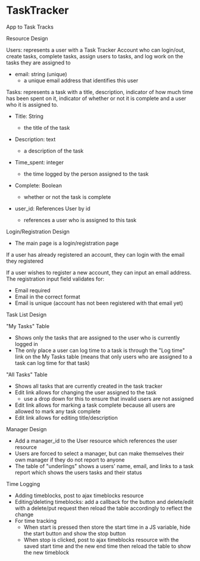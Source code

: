 # TaskTracker

App to Task Tracks


Resource Design

Users: represents a user with a Task Tracker Account who can login/out, create tasks, complete tasks, assign users to tasks, and log work on the tasks they are assigned to
- email: string (unique)
  - a unique email address that identifies this user

Tasks: represents a task with a title, description, indicator of how much time has been spent on it, indicator of whether or not it is complete and a user who it is assigned to.
- Title: String
  - the title of the task

- Description: text
  - a description of the task

- Time_spent: integer
  - the time logged by the person assigned to the task

- Complete: Boolean
  - whether or not the task is complete

- user_id: References User by id
  - references a user who is assigned to this task



Login/Registration Design

- The main page is a login/registration page

If a user has already registered an account, they can login with the email they registered

If a user wishes to register a new account, they can input an email address.
The registration input field validates for:
- Email required
- Email in the correct format
- Email is unique (account has not been registered with that email yet)



Task List Design

"My Tasks" Table
- Shows only the tasks that are assigned to the user who is currently logged in
- The only place a user can log time to a task is through the "Log time" link on the My Tasks table (means that only users who are assigned to a task can log time for that task)

"All Tasks" Table
- Shows all tasks that are currently created in the task tracker
- Edit link allows for changing the user assigned to the task
  - use a drop down for this to ensure that invalid users are not assigned
- Edit link allows for marking a task complete because all users are allowed to mark any task complete
- Edit link allows for editing title/description


Manager Design
- Add a manager_id to the User resource which references the user resource
- Users are forced to select a manager, but can make themselves their own manager if they do not report to anyone
- The table of "underlings" shows a users' name, email, and links to a task report which shows the users tasks and their status


Time Logging
- Adding timeblocks, post to ajax timeblocks resource
- Editing/deleting timeblocks: add a callback for the button and delete/edit with a delete/put request then reload the table accordingly to reflect the change
- For time tracking
    - When start is pressed then store the start time in a JS variable, hide the start button and show the stop button
    - When stop is clicked, post to ajax timeblocks resource with the saved start time and the new end time then reload the table to show the new timeblock



